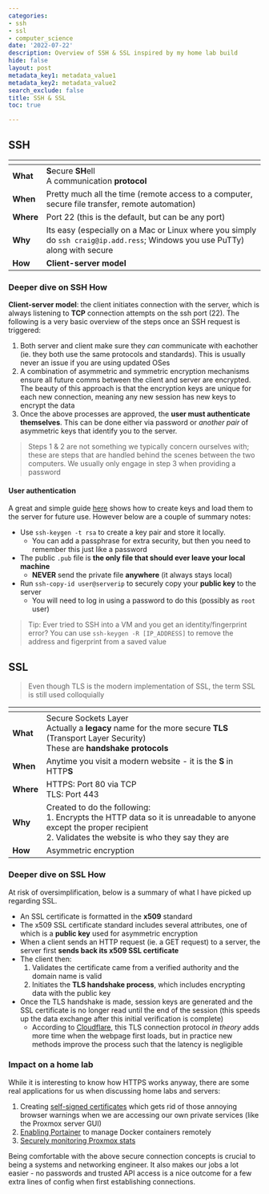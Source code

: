 ```yaml
---
categories:
- ssh
- ssl
- computer_science
date: '2022-07-22'
description: Overview of SSH & SSL inspired by my home lab build
hide: false
layout: post
metadata_key1: metadata_value1
metadata_key2: metadata_value2
search_exclude: false
title: SSH & SSL
toc: true

---
```


## SSH

| <!-- -->    | <!-- -->    |
|-------------|-------------|
| **What**         | **S**ecure **SH**ell <br> A communication **protocol**|
| **When** | Pretty much all the time (remote access to a computer, secure file transfer, remote automation)
| **Where** | Port 22 (this is the default, but can be any port) |
| **Why** | Its easy (especially on a Mac or Linux where you simply do `ssh craig@ip.add.ress`; Windows you use PuTTy) along with secure |
| **How** | **Client-server model** |

### Deeper dive on SSH How

**Client-server model**: the client initiates connection with the server, which is always listening to **TCP** connection attempts on the ssh port (22). The following is a very basic overview of the steps once an SSH request is triggered:

1. Both server and client make sure they *can* communicate with eachother (ie. they both use the same protocols and standards). This is usually never an issue if you are using updated OSes
2. A combination of asymmetric and symmetric encryption mechanisms ensure all future comms between the client and server are encrypted. The beauty of this approach is that the encryption keys are unique for each new connection, meaning any new session has new keys to encrypt the data
3. Once the above processes are approved, the **user must authenticate themselves**. This can be done either via password or *another pair* of asymmetric keys that identify you to the server.

> Steps 1 & 2 are not something we typically concern ourselves with; these are steps that are handled behind the scenes between the two computers. We usually only engage in step 3 when providing a password

#### User authentication

A great and simple guide [here](https://www.hostinger.com/tutorials/ssh/how-to-set-up-ssh-keys) shows how to create keys and load them to the server for future use. However below are a couple of summary notes:
* Use `ssh-keygen -t rsa` to create a key pair and store it locally.
	* You can add a passphrase for extra security, but then you need to remember this just like a password
* The public `.pub` file is **the only file that should ever leave your local machine**
	* **NEVER** send the private file **anywhere** (it always stays local)
* Run `ssh-copy-id user@serverip` to securely copy your **public key** to the server
	* You will need to log in using a password to do this (possibly as `root` user)

> Tip: Ever tried to SSH into a VM and you get an identity/fingerprint error? You can use `ssh-keygen -R [IP_ADDRESS]` to remove the address and figerprint from a saved value


## SSL

> Even though TLS is the modern implementation of SSL, the term SSL is still used colloquially

| <!-- -->    | <!-- -->    |
|-------------|-------------|
| **What**         | Secure Sockets Layer<br> Actually a **legacy** name for the more secure **TLS** (Transport Layer Security)<br> These are **handshake protocols**|
| **When** | Anytime you visit a modern website - it is the **S** in HTTP**S**
| **Where** | HTTPS: Port 80 via TCP<br> TLS: Port 443 |
| **Why** | Created to do the following:<br> 1. Encrypts the HTTP data so it is unreadable to anyone except the proper recipient <br> 2. Validates the website is who they say they are|
| **How** | Asymmetric encryption |

### Deeper dive on SSL How

At risk of oversimplification, below is a summary of what I have picked up regarding SSL.

* An SSL certificate is formatted in the **x509** standard
* The x509 SSL certificate standard includes several attributes, one of which is a **public key** used for asymmetric encryption
* When a client sends an HTTP request (ie. a GET request) to a server, the server first **sends back its x509 SSL certificate**
* The client then:
	1. Validates the certificate came from a verified authority and the domain name is valid
	2. Initiates the **TLS handshake process**, which includes encrypting data with the public key
* Once the TLS handshake is made, session keys are generated and the SSL certificate is no longer read until the end of the session (this speeds up the data exchange after this initial verification is complete)
	* According to [Cloudflare](https://www.cloudflare.com/en-ca/learning/ssl/transport-layer-security-tls/), this TLS connection protocol *in theory* adds more time when the webpage first loads, but in practice new methods improve the process such that the latency is negligible

### Impact on a home lab

While it is interesting to know how HTTPS works anyway, there are some real applications for us when discussing home labs and servers:

1. Creating [self-signed certificates](https://youtu.be/VH4gXcvkmOY) which gets rid of those annoying browser warnings when we are accessing our own private services (like the Proxmox server GUI)
2. [Enabling Portainer](https://www.the-digital-life.com/portainer-multiple-hosts/) to manage Docker containers remotely
3. [Securely monitoring Proxmox stats](https://www.the-digital-life.com/proxmox-monitoring/)

Being comfortable with the above secure connection concepts is crucial to being a systems and networking engineer. It also makes our jobs a lot easier - no passwords and trusted API access is a nice outcome for a few extra lines of config when first establishing connections.
